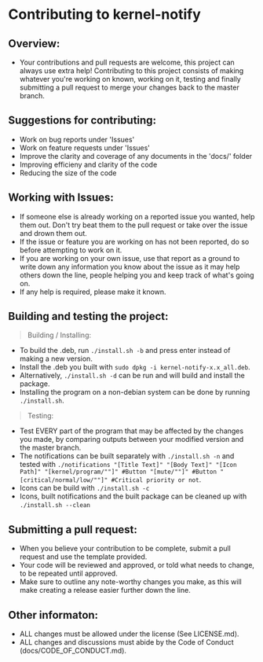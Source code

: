 # Contributing to kernel-notify
## Overview:
  - Your contributions and pull requests are welcome, this project can always use extra help! Contributing to this project consists of making whatever you're working on known, working on it, testing and finally submitting a pull request to merge your changes back to the master branch.
 
## Suggestions for contributing:
  - Work on bug reports under 'Issues'
  - Work on feature requests under 'Issues'
  - Improve the clarity and coverage of any documents in the 'docs/' folder
  - Improving efficieny and clarity of the code
  - Reducing the size of the code

## Working with Issues:
  - If someone else is already working on a reported issue you wanted, help them out. Don't try beat them to the pull request or take over the issue and drown them out.
  - If the issue or feature you are working on has not been reported, do so before attempting to work on it.
  - If you are working on your own issue, use that report as a ground to write down any information you know about the issue as it may help others down the line, people helping you and keep track of what's going on.
  - If any help is required, please make it known.

## Building and testing the project:
  > Building / Installing: 
  - To build the .deb, run `./install.sh -b` and press enter instead of making a new version.
  - Install the .deb you built with `sudo dpkg -i kernel-notify-x.x_all.deb`.
  - Alternatively, `./install.sh -d` can be run and will build and install the package.
  - Installing the program on a non-debian system can be done by running `./install.sh`.
  > Testing:
  - Test EVERY part of the program that may be affected by the changes you made, by comparing outputs between your modified version and the master branch.
  - The notifications can be built separately with `./install.sh -n` and tested with `./notifications "[Title Text]" "[Body Text]" "[Icon Path]" "[kernel/program/""]" #Button "[mute/""]" #Button "[critical/normal/low/""]" #Critical priority or not`.
  - Icons can be build with `./install.sh -c`
  - Icons, built notifications and the built package can be cleaned up with `./install.sh --clean`

## Submitting a pull request:
  - When you believe your contribution to be complete, submit a pull request and use the template provided.
  - Your code will be reviewed and approved, or told what needs to change, to be repeated until approved. 
  - Make sure to outline any note-worthy changes you make, as this will make creating a release easier further down the line.
 
 ## Other informaton:
   - ALL changes must be allowed under the license (See LICENSE.md).
   - ALL changes and discussions must abide by the Code of Conduct (docs/CODE_OF_CONDUCT.md).
  
